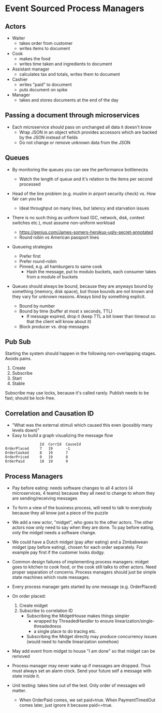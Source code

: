 
# Event  Sourced Process Managers

## Actors

- Waiter
    - takes order from customer
    - writes items to document
- Cook
    - makes the food
    - writes time taken and ingredients to document 
- Assistant manager 
    - calculates tax and totals, writes them to document
- Cashier
    - writes "paid" to document
    - puts document on spike
- Manager
    - takes and stores documents at the end of the day

## Passing a document through microservices

- Each microservice should pass on unchanged all data it doesn't know 
    - Wrap JSON in an object which provides accessors which are backed by the JSON instead of fields
    - Do not change or remove unknown data from the JSON

## Queues

- By monitoring the queues you can see the performance bottlenecks
    - Watch the length of queue and it's relation to the items per second processed
- Head of the line problem (e.g. muslim in airport security check) vs. How fair can you be
    - Ideal throughput on many lines, but latency and starvation issues
- There is no such thing as uniform load (GC, network, disk, context switches etc.), must assume non-uniform workload
    - https://genius.com/James-somers-herokus-ugly-secret-annotated
    - Round robin vs American passport lines

- Queueing strategies
    - Prefer first
    - Prefer round-robin
    - Pinned, e.g. all hamburgers to same cook
        - Hash the message, put to modulo buckets, each consumer takes from a module of buckets
- Queues should always be bound, because they are anyways bound by something (memory, disk space), but those bounds are not known and they vary for unknown reasons. Always bind by something explicit.
    - Bound by number
    - Bound by time (buffer at most x seconds, TTL)
        - If message expired, drop it (keep TTL a bit lower than timeout so that the client will know about it)
    - Block producer vs. drop messages


## Pub Sub

Starting the system should happen in the following non-overlapping stages. Avoids pains.
1. Create
2. Subscribe
3. Start
4. Stable

Subscribe may use locks, because it's called rarely. Publish needs to be fast; should be lock-free.

## Correlation and Causation ID

- "What was the external stimuli which caused this even (possibly many levels down)"
- Easy to build a graph visualizing the message flow

```
                Id  CorrId  CauseId      
OrderPlaced     7   19      -1
OrderCooked     8   19      7
OrderPriced     9   19      8
OrderPaid       10  19      9
```

## Process Managers

- Pay before eating: needs software changes to all 4 actors (4 microservices, 4 teams) because they all need to change to whom they are sending/receiving messages
- To form a view of the business process, will need to talk to everybody because they all know just a piece of the puzzle
- We add a new actor, "midget", who goes to the other actors. The other actors now only need to say when they are done. To pay before eating, only the midget needs a software change.
- We could have a Dutch midget (pay after eating) and a Zimbabwean midget (pay before eating), chosen for each order separately. For example pay first if the customer looks dodgy.
- Common design failures of implementing process managers: midget goes to kitchen to cook food, or the cook still talks to other actors. Need proper separation of concerns. Process managers should just be simple state machines which route messages.

- Every process manager gets started by *one* message (e.g. OrderPlaced)
- On order placed:
    1. Create midget
    2. Subscribe to correlation ID
        - Subscribing the MidgetHouse makes things simpler
            - wrapped by ThreadedHandler to ensure linearization/single-threadedness
            - a single place to do tracing etc.
        - Subscribing the Midget directly may produce concurrency issues (would need to handle linearization somehow)
- May add event from midget to house "I am done" so that midget can be removed

- Process manager may never wake up if messages are dropped. Thus must always set an alarm clock. Send your future self a message with state inside it.
- Unit testing: takes time out of the test. Only order of messages will matter.
    - When OrderPaid comes, we set paid=true. When PaymentTimedOut comes later, just ignore it because paid==true.
